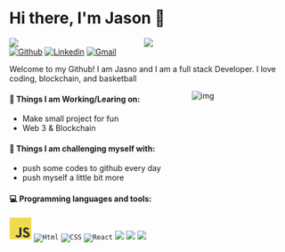 # Hi there, I'm Jason 👋

<img align="left" width="48%"  src="https://github-readme-stats.vercel.app/api?username=hawk198723&theme=radical">
<img align="left" width="47%"  src="https://github-readme-stats.vercel.app/api/top-langs/?username=hawk198723&layout=compact">


[![Github](https://img.shields.io/badge/-Github-000?style=flat&logo=Github&logoColor=white)](https://github.com/hawk198723)
[![Linkedin](https://img.shields.io/badge/-LinkedIn-blue?style=flat&logo=Linkedin&logoColor=white)]((https://www.linkedin.com/in/jason-x-wang/))
[![Gmail](https://img.shields.io/badge/-Gmail-c14438?style=flat&logo=Gmail&logoColor=white)](mailto:wang.x.jason@gmail.com)

Welcome to my Github! I am Jasno and I am a full stack Developer. I love coding, blockchain, and basketball  

<img align="right" alt="img" width="35%" src="https://media-exp1.licdn.com/dms/image/D4E35AQFKYC-pfEwugw/profile-framedphoto-shrink_200_200/0/1643312112578?e=1659301200&v=beta&t=TBdGuRHUXQkAwcoFC5zsWpxbqXsdATqLrPL_HMdGv5A" width="50%" height="auto" />


#### 🌱 Things I am Working/Learing on: 
- Make small project for fun
- Web 3 & Blockchain

#### :muscle: Things I am challenging myself with:
- push some codes to github every day
- push myself a little bit more

#### :computer: Programming languages and tools: 

	
<code><img width="40" src="https://raw.githubusercontent.com/devicons/devicon/master/icons/javascript/javascript-original.svg" alt="Javascript"></code>
<code><img width="40" src="https://www.svgrepo.com/show/55451/html.svg" alt="Html"></code>
<code><img width="40" src="https://www.svgrepo.com/show/250453/css.svg" alt="CSS"></code>
<code><img width="40" src="https://www.svgrepo.com/show/303157/react-logo.svg" alt="React"></code>
<code><img width="40" src="https://www.svgrepo.com/show/43101/java.svg"></code>
<code><img width="40" src="https://www.svgrepo.com/show/303266/nodejs-icon-logo.svg"></code>
<code><img width="40" src="https://pbs.twimg.com/profile_images/1255113654049128448/J5Yt92WW.png"></code>


